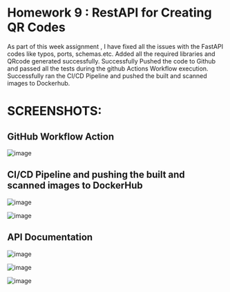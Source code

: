 # Homework 9 : RestAPI for Creating QR Codes

As part of this week assignment , I have fixed all the issues with the FastAPI codes like typos, ports, schemas.etc. Added all the required libraries and QRcode generated successfully.
Successfully Pushed the code to Github and passed all the tests during the github Actions Workflow execution.
Successfully ran the CI/CD Pipeline and pushed the built and scanned images to Dockerhub.

# SCREENSHOTS:

## GitHub Workflow Action 


![image](https://github.com/user-attachments/assets/eb175d62-d424-4800-bdbc-77aa487b0eb7)



## CI/CD Pipeline and pushing the built and scanned images to DockerHub 



![image](https://github.com/user-attachments/assets/93c9949c-6d34-4ce1-9478-732607a40b62)




![image](https://github.com/user-attachments/assets/919b9ce3-210b-469d-a7f9-2fd5123f35e2)



## API Documentation  

![image](https://github.com/user-attachments/assets/179956f2-5756-416b-b4ff-86d96a36d39e)



![image](https://github.com/user-attachments/assets/fffd2fe2-ef8f-41be-95de-1d2203a811b1)



![image](https://github.com/user-attachments/assets/36782b91-e4c5-4031-89bc-589d6626a8d9)
